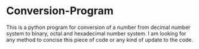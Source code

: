 # Conversion-Program
This is a python program for conversion of a number from decimal number system to binary, octal and hexadecimal number system. 
I am looking for any method to concise this piece of code or any kind of update to the code.

